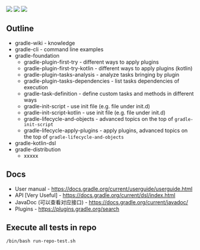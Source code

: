 ![](https://img.shields.io/badge/language-groovy,%20kotlin-blue)
![](https://img.shields.io/badge/technology-gradle-blue)
![](https://img.shields.io/badge/development%20year-2021-orange)

## Outline

- gradle-wiki - knowledge
- gradle-cli - command line examples
- gradle-foundation
  - gradle-plugin-first-try - different ways to apply plugins
  - gradle-plugin-first-try-kotlin - different ways to apply plugins (kotlin)
  - gradle-plugin-tasks-analysis - analyze tasks bringing by plugin
  - gradle-plugin-tasks-dependencies - list tasks dependencies of execution
  - gradle-task-definition - define custom tasks and methods in different ways
  - gradle-init-script - use init file (e.g. file under init.d)
  - gradle-init-script-kotlin - use init file (e.g. file under init.d)
  - gradle-lifecycle-and-objects - advanced topics on the top of `gradle-init-script`
  - gradle-lifecycle-apply-plugins - apply plugins, advanced topics on the top of `gradle-lifecycle-and-objects`
- gradle-kotlin-dsl
- gradle-distribution
  - xxxxx

## Docs

- User manual - https://docs.gradle.org/current/userguide/userguide.html
- API [Very Useful] - https://docs.gradle.org/current/dsl/index.html
- JavaDoc (可以查看对应接口) - https://docs.gradle.org/current/javadoc/
- Plugins - https://plugins.gradle.org/search

## Execute all tests in repo

`/bin/bash run-repo-test.sh`
